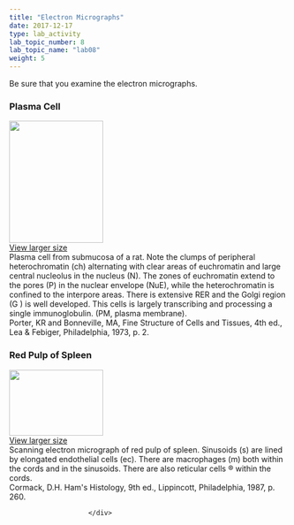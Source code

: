```yaml
---
title: "Electron Micrographs"
date: 2017-12-17
type: lab_activity
lab_topic_number: 8
lab_topic_name: "lab08"
weight: 5
---
```

<div class="entrybody">
						<p>Be sure that you examine the electron micrographs.</p>

<h3>Plasma Cell</h3>

<div class="slidepopup"><div class="thumbnail"> <a href="/assets_c/2009/07/35-1276.html" target="_blank" > <img src="http://ccnmtl.columbia.edu/projects/histologylab/assets/images/35-thumb-170x222-1276.jpg" width="170" height="221" alt="" class="mt-image-left"> </a><br> <a href="/assets_c/2009/07/35-1276.html" target="_blank" >View larger size</a> </div><div class="slidetxt">
Plasma cell from submucosa of a rat. Note the clumps of peripheral heterochromatin (ch) alternating with clear areas of euchromatin and large central nucleolus in the nucleus (N). The zones of euchromatin extend to the pores (P) in the nuclear envelope (NuE), while the heterochromatin is confined to the interpore areas. There is extensive <span class="caps">RER </span>and the Golgi region (G ) is well developed. This cells is largely transcribing and processing a single immunoglobulin. (PM, plasma membrane). <br>
Porter, KR and Bonneville, <span class="caps">MA,</span> Fine Structure of Cells and Tissues, 4th ed., Lea &amp; Febiger, Philadelphia, 1973, p. 2.</div></div>

<h3>Red Pulp of Spleen</h3>

<div class="slidepopup"><div class="thumbnail"> <a href="/assets_c/2009/07/36-1279.html" target="_blank" > <img src="http://ccnmtl.columbia.edu/projects/histologylab/assets/images/36-thumb-170x119-1279.jpg" width="170" height="119" alt="" class="mt-image-left"> </a><br> <a href="/assets_c/2009/07/36-1279.html" target="_blank" >View larger size</a> </div><div class="slidetxt">
Scanning electron micrograph of red pulp of spleen. Sinusoids (s) are lined by elongated endothelial cells (ec). There are macrophages (m) both within the cords and in the sinusoids. There are also reticular cells ® within the cords. <br>
Cormack, <span class="caps">D.H.</span> Ham's Histology, 9th ed., Lippincott, Philadelphia, 1987, p. 260.</div></div>
						
						
						</div>
